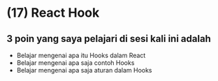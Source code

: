 # (17) React Hook

## 3 poin yang saya pelajari di sesi kali ini adalah

- Belajar mengenai apa itu Hooks dalam React
- Belajar mengenai apa saja contoh Hooks
- Belajar mengenai apa saja aturan dalam Hooks
